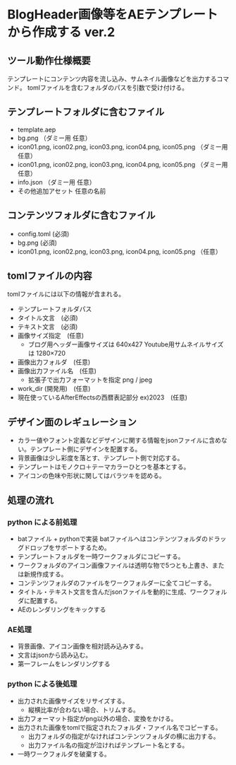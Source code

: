 # BlogHeader画像等をAEテンプレートから作成する ver.2

## ツール動作仕様概要

テンプレートにコンテンツ内容を流し込み、サムネイル画像などを出力するコマンド。
tomlファイルを含むフォルダのパスを引数で受け付ける。

## テンプレートフォルダに含むファイル

* template.aep
* bg.png （ダミー用 任意）
* icon01.png, icon02.png, icon03.png, icon04.png, icon05.png （ダミー用 任意）
* icon01.png, icon02.png, icon03.png, icon04.png, icon05.png （ダミー用 任意）
* info.json （ダミー用 任意）
* その他追加アセット 任意の名前

## コンテンツフォルダに含むファイル
 
* config.toml (必須)
* bg.png (必須)
* icon01.png, icon02.png, icon03.png, icon04.png, icon05.png （任意）

## tomlファイルの内容

tomlファイルには以下の情報が含まれる。

* テンプレートフォルダパス
* タイトル文言　(必須)
* テキスト文言　(必須)
* 画像サイズ指定　(任意)
  * ブログ用ヘッダー画像サイズは 640x427 Youtube用サムネイルサイズは 1280×720
* 画像出力フォルダ　(任意)
* 画像出力ファイル名　(任意)
  * 拡張子で出力フォーマットを指定 png / jpeg
* work_dir (開発用)　(任意)
* 現在使っているAfterEffectsの西暦表記部分 ex)2023　(任意)

## デザイン面のレギュレーション

* カラー値やフォント定義などデザインに関する情報をjsonファイルに含めない。テンプレート側にデザインを配置する。
* 背景画像は少し彩度を落とす、テンプレート側で対応する。
* テンプレートはモノクロ＋テーマカラーひとつを基本とする。
* アイコンの色味や形状に関してはバラツキを認める。

## 処理の流れ

### python による前処理

* batファイル + pythonで実装 batファイルへはコンテンツフォルダのドラッグドロップをサポートするため。
* テンプレートフォルダを一時ワークフォルダにコピーする。
* ワークフォルダのアイコン画像ファイルは透明な物で5つとも上書き、または新規作成する。
* コンテンツフォルダのファイルをワークフォルダーに全てコピーする。
* タイトル・テキスト文言を含んだjsonファイルを動的に生成、ワークフォルダに配置する。
* AEのレンダリングをキックする

### AE処理

* 背景画像、アイコン画像を相対読み込みする。
* 文言はjsonから読み込む。
* 第一フレームをレンダリングする

### python による後処理

* 出力された画像サイズをリサイズする。
  * 縦横比率が合わない場合、トリムする。
* 出力フォーマット指定がpng以外の場合、変換をかける。
* 出力された画像をtomlで指定されたフォルダ・ファイル名でコピーする。
  * 出力フォルダの指定がなければコンテンツフォルダの横に出力する。
  * 出力ファイル名の指定が泣ければテンプレート名とする。
* 一時ワークフォルダを破棄する。
